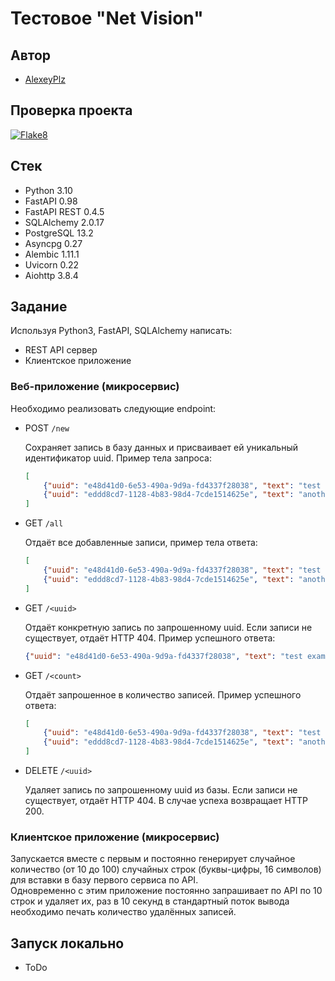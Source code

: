 # Тестовое "Net Vision"
## Автор
- [AlexeyPlz](https://github.com/AlexeyPlz)
## Проверка проекта
[![Flake8](https://github.com/AlexeyPlz/Test_NetVision/actions/workflows/codestyle.yml/badge.svg)](https://github.com/AlexeyPlz/Test_NetVision/actions/workflows/codestyle.yml)
## Стек
- Python 3.10
- FastAPI 0.98
- FastAPI REST 0.4.5
- SQLAlchemy 2.0.17
- PostgreSQL 13.2
- Asyncpg 0.27
- Alembic 1.11.1
- Uvicorn 0.22
- Aiohttp 3.8.4
## Задание
Используя Python3, FastAPI, SQLAlchemy написать:
- REST API сервер
- Клиентское приложение

### Веб-приложение (микросервис)
Необходимо реализовать следующие endpoint:
- POST `/new`

    Сохраняет запись в базу данных и присваивает ей уникальный идентификатор uuid. Пример тела запроса:
    ```json
    [
        {"uuid": "e48d41d0-6e53-490a-9d9a-fd4337f28038", "text": "test example"},
        {"uuid": "eddd8cd7-1128-4b83-98d4-7cde1514625e", "text": "another example"}
    ]
    ```

-  GET `/all`

    Отдаёт все добавленные записи, пример тела ответа:
    ```json
    [
        {"uuid": "e48d41d0-6e53-490a-9d9a-fd4337f28038", "text": "test example"},
        {"uuid": "eddd8cd7-1128-4b83-98d4-7cde1514625e", "text": "another example"}
    ]
    ```

- GET `/<uuid>`

    Отдаёт конкретную запись по запрошенному uuid. Если записи не существует, отдаёт HTTP 404. Пример успешного ответа:
    ```json
    {"uuid": "e48d41d0-6e53-490a-9d9a-fd4337f28038", "text": "test example"}
    ```

- GET `/<count>`

    Отдаёт запрошенное в <count> количество записей. Пример успешного ответа:
    ```json
    [
        {"uuid": "e48d41d0-6e53-490a-9d9a-fd4337f28038", "text": "test example"},
        {"uuid": "eddd8cd7-1128-4b83-98d4-7cde1514625e", "text": "another example"}
    ]
    ```

- DELETE `/<uuid>`

    Удаляет запись по запрошенному uuid из базы. Если записи не существует, отдаёт HTTP 404. В случае успеха возвращает HTTP 200.

### Клиентское приложение (микросервис)
Запускается вместе с первым и постоянно генерирует случайное количество (от 10 до 100) случайных строк (буквы-цифры, 16 символов) для вставки в базу первого сервиса по API.  
Одновременно с этим приложение постоянно запрашивает по API по 10 строк и удаляет их, раз в 10 секунд в стандартный поток вывода необходимо печать количество удалённых записей.  
## Запуск локально
- ToDo
